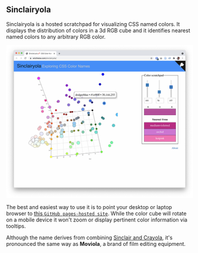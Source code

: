 ## Sinclairyola

Sinclairyola is a hosted scratchpad for visualizing CSS named colors. It displays the distribution of colors in a 3d RGB cube and it identifies nearest named colors to any arbitrary RGB color.

![Sinclairyola screen shot](./images/instagram.png)

The best and easiest way to use it is to point your desktop or laptop browser to [this `GitHub pages-hosted site`](https://erictheise.com/sinclairyola/). While the color cube will rotate on a mobile device it won't zoom or display pertinent color information via tooltips.

Although the name derives from combining [Sinclair and Crayola](https://arstechnica.com/information-technology/2015/10/tomato-versus-ff6347-the-tragicomic-history-of-css-color-names/), it's pronounced the same way as __Moviola__, a brand of film editing equipment.
